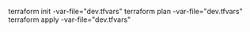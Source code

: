terraform init -var-file="dev.tfvars"
terraform plan -var-file="dev.tfvars"
terraform apply -var-file="dev.tfvars"